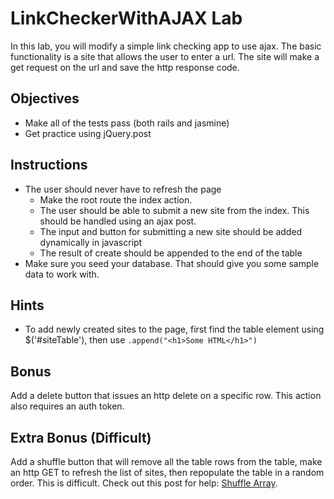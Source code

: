 # LinkCheckerWithAJAX Lab

In this lab, you will modify a simple link checking app to use ajax. The basic functionality is a site that allows the user to enter a url.  The site will make a get request on the url and save the http response code.

## Objectives

* Make all of the tests pass (both rails and jasmine)
* Get practice using jQuery.post


## Instructions

* The user should never have to refresh the page
	* Make the root route the index action.
	* The user should be able to submit a new site from the index.  This should be handled using an ajax post.
	* The input and button for submitting a new site should be added dynamically in javascript
	* The result of create should be appended to the end of the table
* Make sure you seed your database.  That should give you some sample data to work with.

## Hints

* To add newly created sites to the page, first find the table element using $('#siteTable'), then use ```.append("<h1>Some HTML</h1>")```


## Bonus

Add a delete button that issues an http delete on a specific row.  This action also requires an auth token.

## Extra Bonus (Difficult)

Add a shuffle button that will remove all the table rows from the table, make an http GET to refresh the list of sites, then repopulate the table in a random order.  This is difficult.  Check out this post for help: [Shuffle Array](http://stackoverflow.com/questions/2450954/how-to-randomize-shuffle-a-javascript-array).
